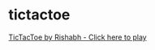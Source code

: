 # tictactoe

[TicTacToe by Rishabh - Click here to play](https://www.tictactoe-by-rishabh.netlify.app)
